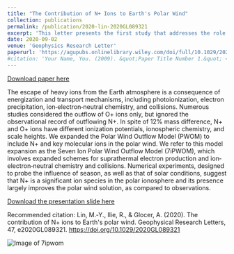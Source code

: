 ```yaml
---
title: "The Contribution of N+ Ions to Earth's Polar Wind"
collection: publications
permalink: /publication/2020-lin-2020GL089321
excerpt: 'This letter presents the first study that addresses the role of N+ ions in the overall polar wind outflow solution, based on a first principle numerical model, which is the Seven Ion Polar Wind Outflow Model (7iPWOM), developed from the Polar Wind Outflow Model (PWOM) (Glocer et al., 2018).'
date: 2020-09-02
venue: 'Geophysics Research Letter'
paperurl: 'https://agupubs.onlinelibrary.wiley.com/doi/full/10.1029/2020GL089321'
#citation: 'Your Name, You. (2009). &quot;Paper Title Number 1.&quot; <i>Journal 1</i>. 1(1).'
---
```

[Download paper here](https://agupubs.onlinelibrary.wiley.com/doi/full/10.1029/2020GL089321)

The escape of heavy ions from the Earth atmosphere is a consequence of energization and transport mechanisms, including photoionization, electron precipitation, ion‐electron‐neutral chemistry, and collisions. Numerous studies considered the outflow of O+ ions only, but ignored the observational record of outflowing N+. In spite of 12% mass difference, N+ and O+ ions have different ionization potentials, ionospheric chemistry, and scale heights. We expanded the Polar Wind Outflow Model (PWOM) to include N+ and key molecular ions in the polar wind. We refer to this model expansion as the Seven Ion Polar Wind Outflow Model (7iPWOM), which involves expanded schemes for suprathermal electron production and ion‐electron‐neutral chemistry and collisions. Numerical experiments, designed to probe the influence of season, as well as that of solar conditions, suggest that N+ is a significant ion species in the polar ionosphere and its presence largely improves the polar wind solution, as compared to observations.

[Download the presentation slide here](http://yilerat19.github.io/files/MYL_7iPWOMNitrogenGRL.pdf)

Recommended citation: Lin, M.‐Y., Ilie, R., & Glocer, A. (2020). The contribution of N+ ions to Earth's polar wind. Geophysical Research Letters, 47, e2020GL089321. https://doi.org/10.1029/2020GL089321

![Image of 7ipwom](http://yilerat19.github.io/images/7iPWOM_banner.png)
